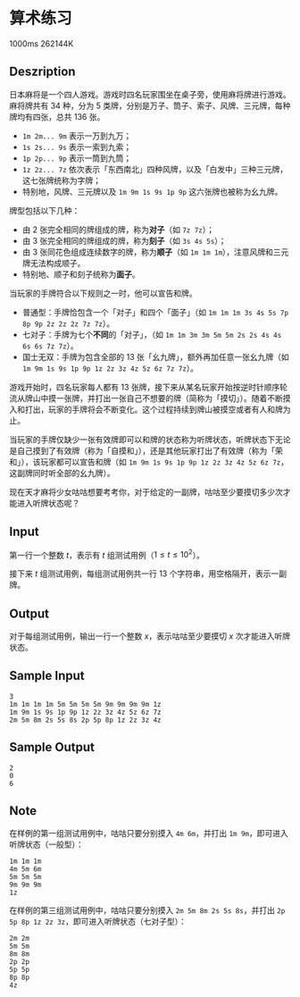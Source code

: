 # 算术练习

1000ms  262144K

## Deszription

日本麻将是一个四人游戏。游戏时四名玩家围坐在桌子旁，使用麻将牌进行游戏。麻将牌共有 $34$ 种，分为 $5$ 类牌，分别是万子、筒子、索子、风牌、三元牌，每种牌均有四张，总共 $136$ 张。

- `1m 2m... 9m` 表示一万到九万；
- `1s 2s... 9s` 表示一索到九索；
- `1p 2p... 9p` 表示一筒到九筒；
- `1z 2z... 7z` 依次表示「东西南北」四种风牌，以及「白发中」三种三元牌，这七张牌统称为字牌；
- 特别地，风牌、三元牌以及 `1m 9m 1s 9s 1p 9p` 这六张牌也被称为幺九牌。

牌型包括以下几种：

- 由 $2$ 张完全相同的牌组成的牌，称为**对子**（如 `7z 7z`）；
- 由 $3$ 张完全相同的牌组成的牌，称为**刻子**（如 `3s 4s 5s`）；
- 由 $3$ 张同花色组成连续数字的牌，称为**顺子**（如 `1m 1m 1m`），注意风牌和三元牌无法构成顺子。
- 特别地、顺子和刻子统称为**面子**。

当玩家的手牌符合以下规则之一时，他可以宣告和牌。

- 普通型：手牌恰包含一个「对子」和四个「面子」（如 `1m 1m 1m 3s 4s 5s 7p 8p 9p 2z 2z 2z 7z 7z`）。
- 七对子：手牌为七个**不同**的「对子」，（如 `1m 1m 3m 3m 5m 5m 2s 2s 4s 4s 6s 6s 7z 7z`）。
- 国士无双：手牌为包含全部的 $13$ 张「幺九牌」，额外再加任意一张幺九牌（如 `1m 9m 1s 9s 1p 9p 1z 2z 3z 4z 5z 6z 7z 7z`）。

游戏开始时，四名玩家每人都有 $13$ 张牌，接下来从某名玩家开始按逆时针顺序轮流从牌山中摸一张牌，并打出一张自己不想要的牌（简称为「摸切」）。随着不断摸入和打出，玩家的手牌将会不断变化。这个过程持续到牌山被摸空或者有人和牌为止。

当玩家的手牌仅缺少一张有效牌即可以和牌的状态称为听牌状态，听牌状态下无论是自己摸到了有效牌（称为「自摸和」），还是其他玩家打出了有效牌（称为「荣和」），该玩家都可以宣告和牌（如 `1m 9m 1s 9s 1p 9p 1z 2z 3z 4z 5z 6z 7z`，这副牌同时听全部的幺九牌）。

现在天才麻将少女咕咕想要考考你，对于给定的一副牌，咕咕至少要摸切多少次才能进入听牌状态呢？

## Input

第一行一个整数 $t$，表示有 $t$ 组测试用例（$1 \leq t \leq 10^2$）。

接下来 $t$ 组测试用例，每组测试用例共一行 13 个字符串，用空格隔开，表示一副牌。

## Output

对于每组测试用例，输出一行一个整数 $x$，表示咕咕至少要摸切 $x$ 次才能进入听牌状态。

## Sample Input

```
3
1m 1m 1m 1m 5m 5m 5m 5m 9m 9m 9m 9m 1z
1m 9m 1s 9s 1p 9p 1z 2z 3z 4z 5z 6z 7z
2m 5m 8m 2s 5s 8s 2p 5p 8p 1z 2z 3z 4z
```

## Sample Output

```
2
0
6
```

## Note

在样例的第一组测试用例中，咕咕只要分别摸入 `4m 6m`，并打出 `1m 9m`，即可进入听牌状态（一般型）：

```
1m 1m 1m
4m 5m 6m
5m 5m 5m
9m 9m 9m
1z
```

在样例的第三组测试用例中，咕咕只要分别摸入 `2m 5m 8m 2s 5s 8s`，并打出 `2p 5p 8p 1z 2z 3z`，即可进入听牌状态（七对子型）：

```
2m 2m
5m 5m
8m 8m
2p 2p
5p 5p
8p 8p
4z
```
